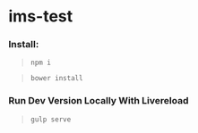 # ims-test

### Install:
> `npm i`

> `bower install`

### Run Dev Version Locally With Livereload
> `gulp serve`
